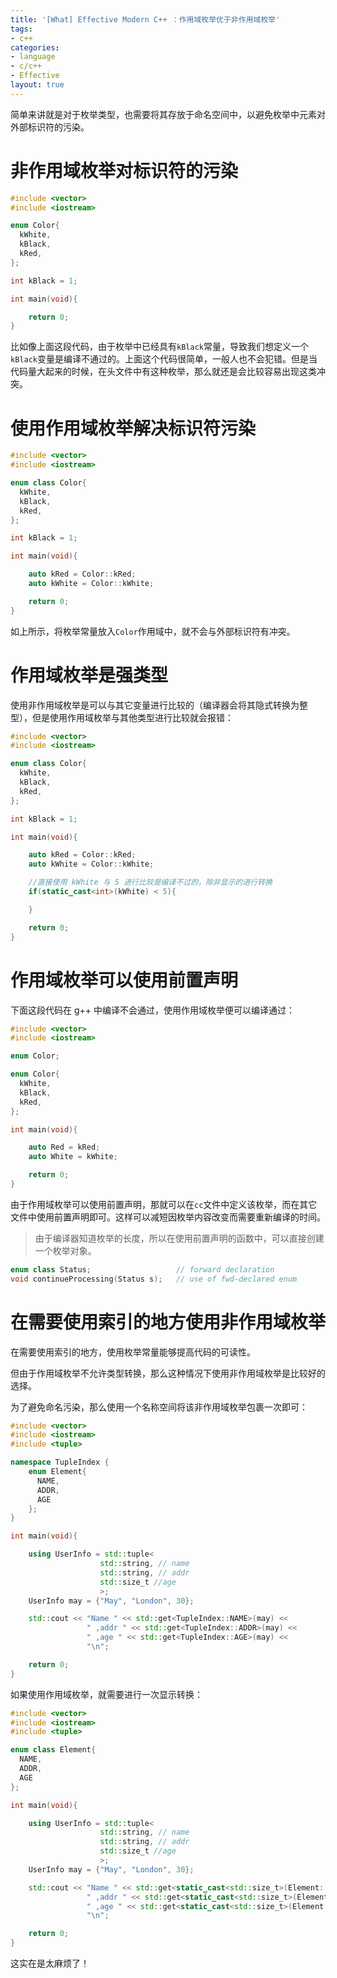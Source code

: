 ```yaml
---
title: '[What] Effective Modern C++ ：作用域枚举优于非作用域枚举'
tags: 
- c++
categories: 
- language
- c/c++
- Effective
layout: true
---
```

简单来讲就是对于枚举类型，也需要将其存放于命名空间中，以避免枚举中元素对外部标识符的污染。
<!--more-->

# 非作用域枚举对标识符的污染

```cpp
#include <vector>
#include <iostream>

enum Color{
  kWhite,
  kBlack,
  kRed,
};

int kBlack = 1;

int main(void){

    return 0;
}
```

比如像上面这段代码，由于枚举中已经具有`kBlack`常量，导致我们想定义一个`kBlack`变量是编译不通过的。上面这个代码很简单，一般人也不会犯错。但是当代码量大起来的时候，在头文件中有这种枚举，那么就还是会比较容易出现这类冲突。

# 使用作用域枚举解决标识符污染

```cpp
#include <vector>
#include <iostream>

enum class Color{
  kWhite,
  kBlack,
  kRed,
};

int kBlack = 1;

int main(void){

    auto kRed = Color::kRed;
    auto kWhite = Color::kWhite;

    return 0;
}
```

如上所示，将枚举常量放入`Color`作用域中，就不会与外部标识符有冲突。

# 作用域枚举是强类型

使用非作用域枚举是可以与其它变量进行比较的（编译器会将其隐式转换为整型），但是使用作用域枚举与其他类型进行比较就会报错：

```cpp
#include <vector>
#include <iostream>

enum class Color{
  kWhite,
  kBlack,
  kRed,
};

int kBlack = 1;

int main(void){

    auto kRed = Color::kRed;
    auto kWhite = Color::kWhite;

    //直接使用 kWhite 与 5 进行比较是编译不过的，除非显示的进行转换
    if(static_cast<int>(kWhite) < 5){

    }

    return 0;
}
```

# 作用域枚举可以使用前置声明

下面这段代码在 g++ 中编译不会通过，使用作用域枚举便可以编译通过：

```cpp
#include <vector>
#include <iostream>

enum Color;

enum Color{
  kWhite,
  kBlack,
  kRed,
};

int main(void){

    auto Red = kRed;
    auto White = kWhite;

    return 0;
}
```

由于作用域枚举可以使用前置声明，那就可以在`cc`文件中定义该枚举，而在其它文件中使用前置声明即可。这样可以减短因枚举内容改变而需要重新编译的时间。

> 由于编译器知道枚举的长度，所以在使用前置声明的函数中，可以直接创建一个枚举对象。

```cpp
enum class Status;                   // forward declaration
void continueProcessing(Status s);   // use of fwd-declared enum
```

# 在需要使用索引的地方使用非作用域枚举

在需要使用索引的地方，使用枚举常量能够提高代码的可读性。

但由于作用域枚举不允许类型转换，那么这种情况下使用非作用域枚举是比较好的选择。

为了避免命名污染，那么使用一个名称空间将该非作用域枚举包裹一次即可：

```cpp
#include <vector>
#include <iostream>
#include <tuple>

namespace TupleIndex {
    enum Element{
      NAME,
      ADDR,
      AGE
    };
}

int main(void){

    using UserInfo = std::tuple<
                    std::string, // name
                    std::string, // addr
                    std::size_t //age
                    >;
    UserInfo may = {"May", "London", 30};

    std::cout << "Name " << std::get<TupleIndex::NAME>(may) <<
                 " ,addr " << std::get<TupleIndex::ADDR>(may) <<
                 " ,age " << std::get<TupleIndex::AGE>(may) <<
                 "\n";

    return 0;
}
```

如果使用作用域枚举，就需要进行一次显示转换：

```cpp
#include <vector>
#include <iostream>
#include <tuple>

enum class Element{
  NAME,
  ADDR,
  AGE
};

int main(void){

    using UserInfo = std::tuple<
                    std::string, // name
                    std::string, // addr
                    std::size_t //age
                    >;
    UserInfo may = {"May", "London", 30};

    std::cout << "Name " << std::get<static_cast<std::size_t>(Element::NAME)>(may) <<
                 " ,addr " << std::get<static_cast<std::size_t>(Element::NAME)>(may) <<
                 " ,age " << std::get<static_cast<std::size_t>(Element::NAME)>(may) <<
                 "\n";

    return 0;
}
```

这实在是太麻烦了！